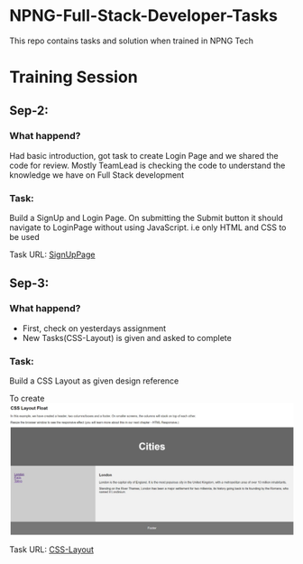 # NPNG-Full-Stack-Developer-Tasks
This repo contains tasks and solution when trained in NPNG Tech

# Training Session

## Sep-2:

### What happend?
Had basic introduction, got task to create Login Page and we shared the code for review. Mostly TeamLead is checking the code to understand the knowledge we have on Full Stack development

### Task: 
Build a SignUp and Login Page. On submitting the Submit button it should navigate to LoginPage without using JavaScript. i.e only HTML and CSS to be used

Task URL: [SignUpPage](./LoginPage/signup.html)

## Sep-3:
### What happend?
- First, check on yesterdays assignment
- New Tasks(CSS-Layout) is given and asked to complete

### Task:
Build a CSS Layout as given design reference

To create
![Image](./assets/css-layout-design.jpeg)

Task URL: [CSS-Layout](./css-layout/index.html)